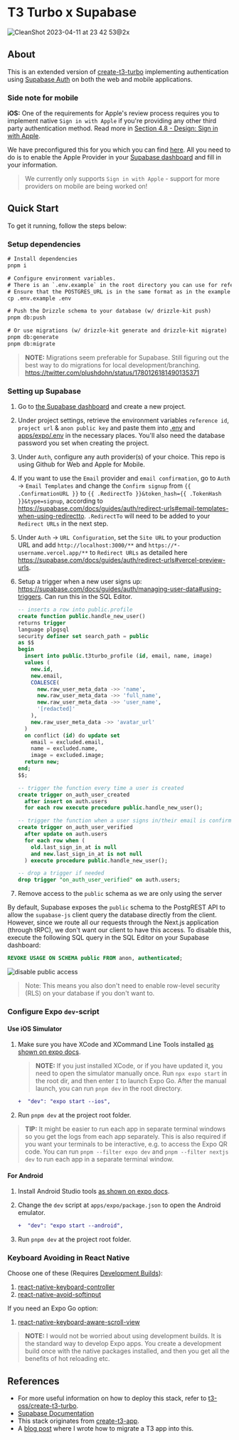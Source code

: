 # T3 Turbo x Supabase

![CleanShot 2023-04-11 at 23 42 53@2x](https://user-images.githubusercontent.com/51714798/231294720-1c64b391-4ecf-42d2-aad2-8c486c5d6bf5.png)

## About

This is an extended version of [create-t3-turbo](https://github.com/t3-oss/create-t3-turbo) implementing authentication using [Supabase Auth](https://supabase.com/docs/guides/auth) on both the web and mobile applications.

### Side note for mobile

**iOS:** One of the requirements for Apple's review process requires you to implement native `Sign in with Apple` if you're providing any other third party authentication method. Read more in [Section 4.8 - Design: Sign in with Apple](https://developer.apple.com/app-store/review/guidelines/#sign-in-with-apple).

We have preconfigured this for you which you can find [here](./apps/expo/src/utils/auth.ts). All you need to do is to enable the Apple Provider in your [Supabase dashboard](https://app.supabase.com) and fill in your information.

> We currently only supports `Sign in with Apple` - support for more providers on mobile are being worked on!

## Quick Start

To get it running, follow the steps below:

### Setup dependencies

```diff
# Install dependencies
pnpm i

# Configure environment variables.
# There is an `.env.example` in the root directory you can use for reference
# Ensure that the POSTGRES_URL is in the same format as in the example
cp .env.example .env

# Push the Drizzle schema to your database (w/ drizzle-kit push)
pnpm db:push

# Or use migrations (w/ drizzle-kit generate and drizzle-kit migrate)
pnpm db:generate
pnpm db:migrate
```

> **NOTE:** Migrations seem preferable for Supabase. Still figuring out the best way to do migrations for local development/branching. <https://twitter.com/plushdohn/status/1780126181490135371>

### Setting up Supabase

1. Go to [the Supabase dashboard](https://app.supabase.com/projects) and create a new project.
2. Under project settings, retrieve the environment variables `reference id`, `project url` & `anon public key` and paste them into [.env](./.env.example) and [apps/expo/.env](./apps/expo/.env.example) in the necessary places. You'll also need the database password you set when creating the project.
3. Under `Auth`, configure any auth provider(s) of your choice. This repo is using Github for Web and Apple for Mobile.
4. If you want to use the `Email` provider and `email confirmation`, go to `Auth` -> `Email Templates` and change the `Confirm signup` from `{{ .ConfirmationURL }}` to `{{ .RedirectTo }}&token_hash={{ .TokenHash }}&type=signup`, according to <https://supabase.com/docs/guides/auth/redirect-urls#email-templates-when-using-redirectto>. `.RedirectTo` will need to be added to your `Redirect URLs` in the next step.
5. Under `Auth` -> `URL Configuration`, set the `Site URL` to your production URL and add `http://localhost:3000/**` and `https://*-username.vercel.app/**` to `Redirect URLs` as detailed here <https://supabase.com/docs/guides/auth/redirect-urls#vercel-preview-urls>.
6. Setup a trigger when a new user signs up: <https://supabase.com/docs/guides/auth/managing-user-data#using-triggers>. Can run this in the SQL Editor.

   ```sql
   -- inserts a row into public.profile
   create function public.handle_new_user()
   returns trigger
   language plpgsql
   security definer set search_path = public
   as $$
   begin
     insert into public.t3turbo_profile (id, email, name, image)
     values (
       new.id,
       new.email,
       COALESCE(
         new.raw_user_meta_data ->> 'name',
         new.raw_user_meta_data ->> 'full_name',
         new.raw_user_meta_data ->> 'user_name',
         '[redacted]'
       ),
       new.raw_user_meta_data ->> 'avatar_url'
     )
     on conflict (id) do update set
       email = excluded.email,
       name = excluded.name,
       image = excluded.image;
     return new;
   end;
   $$;

   -- trigger the function every time a user is created
   create trigger on_auth_user_created
     after insert on auth.users
     for each row execute procedure public.handle_new_user();

   -- trigger the function when a user signs in/their email is confirmed to get missing values if any
   create trigger on_auth_user_verified
     after update on auth.users
     for each row when (
       old.last_sign_in_at is null
       and new.last_sign_in_at is not null
     ) execute procedure public.handle_new_user();
   ```

   ```sql
   -- drop a trigger if needed
   drop trigger "on_auth_user_verified" on auth.users;
   ```

7. Remove access to the `public` schema as we are only using the server

By default, Supabase exposes the `public` schema to the PostgREST API to allow the `supabase-js` client query the database directly from the client. However, since we route all our requests through the Next.js application (through tRPC), we don't want our client to have this access. To disable this, execute the following SQL query in the SQL Editor on your Supabase dashboard:

```sql
REVOKE USAGE ON SCHEMA public FROM anon, authenticated;
```

![disable public access](https://user-images.githubusercontent.com/51714798/231810706-88b1db82-0cfd-485f-9043-ef12a53dc62f.png)

> Note: This means you also don't need to enable row-level security (RLS) on your database if you don't want to.

### Configure Expo `dev`-script

#### Use iOS Simulator

1. Make sure you have XCode and XCommand Line Tools installed [as shown on expo docs](https://docs.expo.dev/workflow/ios-simulator/).

   > **NOTE:** If you just installed XCode, or if you have updated it, you need to open the simulator manually once. Run `npx expo start` in the root dir, and then enter `I` to launch Expo Go. After the manual launch, you can run `pnpm dev` in the root directory.

   ```diff
   +  "dev": "expo start --ios",
   ```

2. Run `pnpm dev` at the project root folder.

> **TIP:** It might be easier to run each app in separate terminal windows so you get the logs from each app separately. This is also required if you want your terminals to be interactive, e.g. to access the Expo QR code. You can run `pnpm --filter expo dev` and `pnpm --filter nextjs dev` to run each app in a separate terminal window.

#### For Android

1. Install Android Studio tools [as shown on expo docs](https://docs.expo.dev/workflow/android-studio-emulator/).
2. Change the `dev` script at `apps/expo/package.json` to open the Android emulator.

   ```diff
   +  "dev": "expo start --android",
   ```

3. Run `pnpm dev` at the project root folder.

### Keyboard Avoiding in React Native

Choose one of these (Requires [Development Builds](https://docs.expo.dev/develop/development-builds/introduction/)):

1. [react-native-keyboard-controller](https://github.com/kirillzyusko/react-native-keyboard-controller)
2. [react-native-avoid-softinput](https://github.com/mateusz1913/react-native-avoid-softinput)

If you need an Expo Go option:

1. [react-native-keyboard-aware-scroll-view](https://github.com/APSL/react-native-keyboard-aware-scroll-view)

> **NOTE:** I would not be worried about using development builds. It is the standard way to develop Expo apps. You create a development build once with the native packages installed, and then you get all the benefits of hot reloading etc.

## References

- For more useful information on how to deploy this stack, refer to [t3-oss/create-t3-turbo](https://github.com/t3-oss/create-t3-turbo).
- [Supabase Documentation](https://supabase.com/docs)
- This stack originates from [create-t3-app](https://github.com/t3-oss/create-t3-app).
- A [blog post](https://jumr.dev/blog/t3-turbo) where I wrote how to migrate a T3 app into this.
